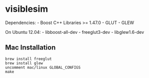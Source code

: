 visiblesim
==========

Dependencies:
	- Boost C++ Libraries >= 1.47.0
	- GLUT
	- GLEW

On Ubuntu 12.04:
	- libboost-all-dev
	- freeglut3-dev
	- libglew1.6-dev


## Mac Installation
```
brew install freeglut
brew install glew
uncomment mac/linux GLOBAL_CONFIGS
make
```
